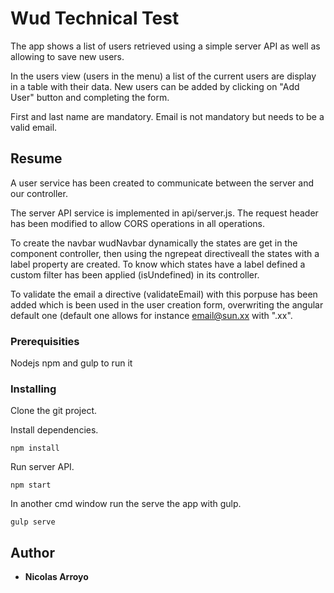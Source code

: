 # Wud Technical Test

The app shows a list of users retrieved using a simple server API as well as allowing to save new users.

In the users view (users in the menu) a list of the current users are display in a table with their data. New users can be added by clicking on "Add User" button and completing the form.

First and last name are mandatory. Email is not mandatory but needs to be a valid email.

## Resume

A user service has been created to communicate between the server and our controller.

The server API service is implemented in api/server.js. The request header has been modified to allow CORS operations in all operations.

To create the navbar wudNavbar dynamically the states are get in the component controller, then using the ngrepeat directiveall the states with a label property are created. To know which states have a label defined a custom filter has been applied (isUndefined) in its controller.

To validate the email a directive (validateEmail) with this porpuse has been added which is been used in the user creation form, overwriting the angular default one (default one allows for instance email@sun.xx with ".xx".

### Prerequisities

Nodejs npm and gulp to run it


### Installing

Clone the git project.

Install dependencies.
```
npm install
```
Run server API.
```
npm start
```
In another cmd window run the serve the app with gulp.
```
gulp serve
```


## Author

* **Nicolas Arroyo** 


